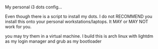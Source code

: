 My personal i3 dots config...

Even though there is a script to install my dots. I do not RECOMMEND you install this onto your personal workstations/laptops. It MAY or MAY NOT work for you.

you may try them in a virtual machine. I build this is arch linux with lightdm as my login manager and grub as my bootloader
